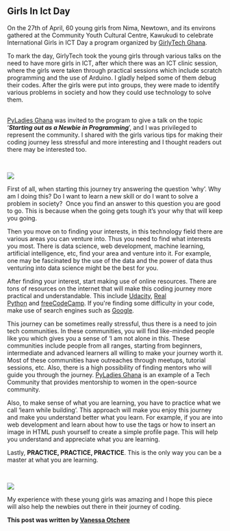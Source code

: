 ## Girls In Ict Day

On the 27th of April, 60 young girls from Nima, Newtown, and its environs gathered at the Community Youth Cultural Centre, Kawukudi to celebrate International Girls in ICT Day a program organized by [GirlyTech Ghana](https://twitter.com/GirlyTech_gh).

To mark the day, GirlyTech took the young girls through various talks on the need to have more girls in ICT, after which there was an ICT clinic session, where the girls were taken through practical sessions which include scratch programming and the use of Arduino. I gladly helped some of them debug their codes. After the girls were put into groups, they were made to identify various problems in society and how they could use technology to solve them.  
 

[PyLadies Ghana](https://twitter.com/PyLadiesGhana) was invited to the program to give a talk on the topic ‘**_Starting out as a Newbie in Programming_**’, and I was privileged to represent the community. I shared with the girls various tips for making their coding journey less stressful and more interesting and I thought readers out there may be interested too.  
  
 

[![](https://1.bp.blogspot.com/-CBLU1gmKR6w/XPjsZ6yZ5xI/AAAAAAAAIV8/9inM2RUdsbExds7t9k91DWMZblGPILy7ACEwYBhgL/s400/Vannessa%2B1.jpg)](https://1.bp.blogspot.com/-CBLU1gmKR6w/XPjsZ6yZ5xI/AAAAAAAAIV8/9inM2RUdsbExds7t9k91DWMZblGPILy7ACEwYBhgL/s1600/Vannessa%2B1.jpg)

First of all, when starting this journey try answering the question ‘why’. Why am I doing this? Do I want to learn a new skill or do I want to solve a problem in society?  Once you find an answer to this question you are good to go. This is because when the going gets tough it’s your why that will keep you going.

Then you move on to finding your interests, in this technology field there are various areas you can venture into. Thus you need to find what interests you most. There is data science, web development, machine learning, artificial intelligence, etc, find your area and venture into it. For example, one may be fascinated by the use of the data and the power of data thus venturing into data science might be the best for you.

After finding your interest, start making use of online resources. There are tons of resources on the internet that will make this coding journey more practical and understandable. This include [Udacity](https://www.udacity.com/?utm_source=googlesearch_brand&utm_medium=newacq&utm_campaign=googlesearch_brand-n-brand-af-mobdesk-pr-Exact&gclid=CjwKCAjw8-LnBRAyEiwA6eUMGuZYGK527cKIP2cAAGB5l2IGr4-eprhvTtjeDw6wTMKUmJ77BQ_kpRoCyycQAvD_BwE), [Real Python](https://realpython.com/) and [freeCodeCamp](https://www.freecodecamp.org/). If you're finding some difficulty in your code, make use of search engines such as [Google](https://www.google.com/).

This journey can be sometimes really stressful, thus there is a need to join tech communities. In these communities, you will find like-minded people like you which gives you a sense of ‘I am not alone in this. These communities include people from all ranges, starting from beginners, intermediate and advanced learners all willing to make your journey worth it. Most of these communities have outreaches through meetups, tutorial sessions, etc. Also, there is a high possibility of finding mentors who will guide you through the journey. [PyLadies Ghana](https://twitter.com/PyLadiesGhana) is an example of a Tech Community that provides mentorship to women in the open-source community.

Also, to make sense of what you are learning, you have to practice what we call ‘learn while building’. This approach will make you enjoy this journey and make you understand better what you learn. For example, if you are into web development and learn about how to use the <h> tags or how to insert an image in HTML push yourself to create a simple profile page. This will help you understand and appreciate what you are learning.

Lastly, **PRACTICE, PRACTICE, PRACTICE**. This is the only way you can be a master at what you are learning.  
  
 

[![](https://1.bp.blogspot.com/-IgVU2_erq7Q/XPjtR8B6n7I/AAAAAAAAIWM/DvDUsbpRRe0zed_-W_fyEaRjuNZ4UxZiACEwYBhgL/s640/Vannessa%2B3.jpg)](https://1.bp.blogspot.com/-IgVU2_erq7Q/XPjtR8B6n7I/AAAAAAAAIWM/DvDUsbpRRe0zed_-W_fyEaRjuNZ4UxZiACEwYBhgL/s1600/Vannessa%2B3.jpg)

My experience with these young girls was amazing and I hope this piece will also help the newbies out there in their journey of coding.

**This post was written by [Vanessa Otchere](https://www.linkedin.com/in/vanessa-otchere/)**